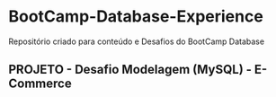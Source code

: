 # BootCamp-Database-Experience
Repositório criado para conteúdo e Desafios do BootCamp Database 

## PROJETO - Desafio Modelagem (MySQL) - E-Commerce
